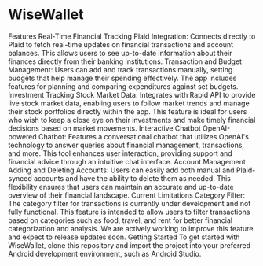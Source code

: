 # WiseWallet
Features
Real-Time Financial Tracking
Plaid Integration: Connects directly to Plaid to fetch real-time updates on financial transactions and account balances. This allows users to see up-to-date information about their finances directly from their banking institutions.
Transaction and Budget Management: Users can add and track transactions manually, setting budgets that help manage their spending effectively. The app includes features for planning and comparing expenditures against set budgets.
Investment Tracking
Stock Market Data: Integrates with Rapid API to provide live stock market data, enabling users to follow market trends and manage their stock portfolios directly within the app. This feature is ideal for users who wish to keep a close eye on their investments and make timely financial decisions based on market movements.
Interactive Chatbot
OpenAI-powered Chatbot: Features a conversational chatbot that utilizes OpenAI's technology to answer queries about financial management, transactions, and more. This tool enhances user interaction, providing support and financial advice through an intuitive chat interface.
Account Management
Adding and Deleting Accounts: Users can easily add both manual and Plaid-synced accounts and have the ability to delete them as needed. This flexibility ensures that users can maintain an accurate and up-to-date overview of their financial landscape.
Current Limitations
Category Filter: The category filter for transactions is currently under development and not fully functional. This feature is intended to allow users to filter transactions based on categories such as food, travel, and rent for better financial categorization and analysis. We are actively working to improve this feature and expect to release updates soon.
Getting Started
To get started with WiseWallet, clone this repository and import the project into your preferred Android development environment, such as Android Studio.
